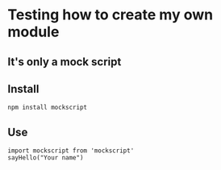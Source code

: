 # Testing how to create my own module
## It's only a mock script

## Install
```
npm install mockscript
```

## Use

```
import mockscript from 'mockscript'
sayHello("Your name")

```